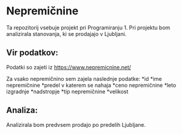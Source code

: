# Nepremičnine

Ta repozitorij vsebuje projekt pri Programiranju 1. Pri projektu bom analizirala stanovanja, ki se prodajajo v Ljubljani.

## Vir podatkov:

Podatki so zajeti iz  https://www.nepremicnine.net/

Za vsako nepremičnino sem zajela naslednje podatke:
  *id
  *ime nepremičnine
  *predel v katerem se nahaja
  *ceno nepremičnine
  *leto izgradnje
  *nadstropje
  *tip nepremičnine
  *velikost

## Analiza:

Analizirala bom predvsem prodajo po predelih Ljubljane.
